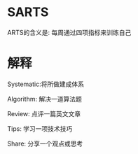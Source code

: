 # SARTS

ARTS的含义是: 每周通过四项指标来训练自己

# 解释
Systematic:将所做建成体系

Algorithm: 解决一道算法题

Review: 点评一篇英文文章

Tips: 学习一项技术技巧

Share: 分享一个观点或思考
